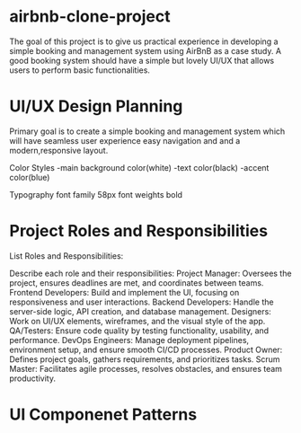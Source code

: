 # airbnb-clone-project
The goal of this project is to give us practical experience in developing a simple booking and management system using AirBnB as a case study. A good booking system should have a simple but lovely UI/UX that allows users to perform basic functionalities.

# UI/UX Design Planning

Primary goal is to create a simple booking and management system which will have seamless user experience easy navigation and and a modern,responsive layout.

Color Styles
-main background color(white)
-text color(black)
-accent color(blue)

Typography
font family 58px
font weights bold

# Project Roles and Responsibilities

List Roles and Responsibilities:

Describe each role and their responsibilities:
Project Manager: Oversees the project, ensures deadlines are met, and coordinates between teams.
Frontend Developers: Build and implement the UI, focusing on responsiveness and user interactions.
Backend Developers: Handle the server-side logic, API creation, and database management.
Designers: Work on UI/UX elements, wireframes, and the visual style of the app.
QA/Testers: Ensure code quality by testing functionality, usability, and performance.
DevOps Engineers: Manage deployment pipelines, environment setup, and ensure smooth CI/CD processes.
Product Owner: Defines project goals, gathers requirements, and prioritizes tasks.
Scrum Master: Facilitates agile processes, resolves obstacles, and ensures team productivity.

# UI Componenet Patterns

